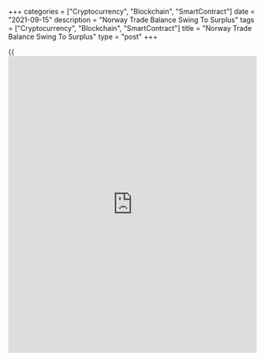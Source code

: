 +++
categories = ["Cryptocurrency", "Blockchain", "SmartContract"]
date = "2021-09-15"
description = "Norway Trade Balance Swing To Surplus"
tags = ["Cryptocurrency", "Blockchain", "SmartContract"]
title = "Norway Trade Balance Swing To Surplus"
type = "post"
+++

{{<iframe id="large-banner" src="https://www.bounty.group/#slide=28.0" width="100%" height="600" scrolling="no" style="border: 0px solid rgb(216, 221, 230); border-radius: 3px;">}}

Norway's trade balance swung to surplus in August, amid a rise in
exports and imports, data from Statistics Norway showed on Monday.

The trade balance registered a surplus of NOK 42.576 billion in August
versus a deficit of NOK 3.624 billion in the same month last year. In
July, trade surplus was NOK 42.205 billion.

Exports accelerated 96.9 percent year-on-year in August and increased
7.7 percent from a month ago.

Imports grew 17.3 percent annually in August and gained 12.2 percent
from the previous month.

The mainland trade logged a deficit of NOK 28.2 billion in August.

For comments and feedback [contact](https://www.playgroundfx.com/contact/): editorial@rtt[news](https://www.letsplayfx.com/blog/forex-news-website/).com

[Economic News][1]

 **What parts of the world are seeing the best (and worst) economic
performances lately? Click[here][2] to check out our [Econ Scorecard][2]
and find out! See up-to-the-moment [ranking](https://www.playgroundfx.com/blog/crypto-exchange-ranking/)s for the best and worst
performers in [GDP][3], [unemployment rate][4], [inflation][5] and much
more.**

   1. www.rtt[news](https://www.letsplayfx.com/blog/forex-news-website/).com/Content/EconomicNews.aspx
   2. www.rtt[news](https://www.letsplayfx.com/blog/forex-news-website/).com/economic-scorecard/world-rank/industrial-production/highest-performance.aspx
   3. www.rtt[news](https://www.letsplayfx.com/blog/forex-news-website/).com/economic-scorecard/world-rank/GDP/highest-performance.aspx
   4. www.rtt[news](https://www.letsplayfx.com/blog/forex-news-website/).com/economic-scorecard/world-rank/unemployment-rate/lowest-performance.aspx
   5. www.rtt[news](https://www.letsplayfx.com/blog/forex-news-website/).com/economic-scorecard/world-rank/CPI/highest-performance.aspx